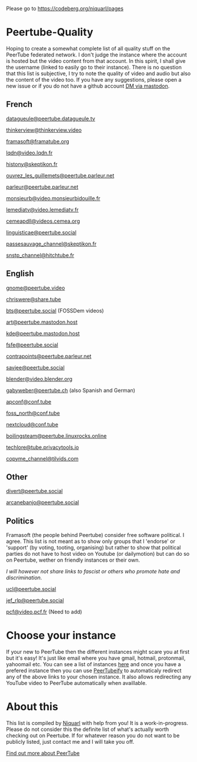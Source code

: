 Please go to  https://codeberg.org/niquarl/pages
# Peertube-Quality

Hoping to create a somewhat complete list of all quality stuff on the PeerTube federated network. I don't judge the instance where the account is hosted but the video content from that account. In this spirit, I shall give the username (linked to easily go to their instance). There is no question that this list is subjective, I try to note the quality of video and audio but also the content of the video too. If you have any suggestions, please open a new issue or if you do not have a github account [DM via mastodon](https://mastodon.social/@niquarl).

## French
[datagueule@peertube.datagueule.tv](https://peertube.datagueule.tv/accounts/datagueule/)

[thinkerview@thinkerview.video](https://thinkerview.video/accounts/thinkerview)

[framasoft@framatube.org](https://framatube.org/accounts/framasoft)

[lqdn@video.lqdn.fr](https://video.lqdn.fr/accounts/ldqn)

[histony@skeptikon.fr](https://skeptikon.fr/accounts/histony)

[ouvrez_les_guillemets@peertube.parleur.net](https://peertube.parleur.net/accounts/ouvrez_les_guillemets)

[parleur@peertube.parleur.net](https://peertube.parleur.net/accounts/parleur)

[monsieurb@video.monsieurbidouille.fr](https://video.monsieurbidouille.fr/accounts/monsieur)

[lemediatv@video.lemediatv.fr](https://video.lemediatv.fr/accounts/lemediatv)

[cemeapdll@videos.cemea.org](https://videos.cemea.org/accounts/cemeapd11)

[linguisticae@peertube.social](https://peertube.social/video-channels/linguisticae/)

[passesauvage_channel@skeptikon.fr](https://skeptikon.fr/video-channels/passesauvage_channel/)

[snstp_channel@hitchtube.fr](https://hitchtube.fr/video-channels/snstp_channel/)

## English

[gnome@peertube.video](https://peertube.video/accounts/gnome/video-channels)

[chriswere@share.tube](https://share.tube/accounts/chriswere/videos)

[bts@peertube.social](https://peertube.social/accounts/bts/video-channels) (FOSSDem videos)

[art@peertube.mastodon.host](https://peertube.mastodon.host/accounts/art/video-channels)

[kde@peertube.mastodon.host](https://peertube.mastodon.host/accounts/kde/video-channels)

[fsfe@peertube.social](https://peertube.social/accounts/fsfe/video-channels)

[contrapoints@peertube.parleur.net](https://peertube.parleur.net/video-channels/contrapoints)

[savjee@peertube.social](https://peertube.social/accounts/savjee/video-channels)

[blender@video.blender.org](https://video.blender.org)

[gabyweber@peertube.ch](https://peertube.ch/accounts/gabyweber/video-channels) (also Spanish and German)

[apconf@conf.tube](https://conf.tube/accounts/apconf)

[foss_north@conf.tube](https://conf.tube/accounts/foss_north/video-channels)

[nextcloud@conf.tube](https://conf.tube/accounts/nextcloud)

[boilingsteam@peertube.linuxrocks.online](https://peertube.linuxrocks.online/video-channels/boilingsteam/)

[techlore@tube.privacytools.io](https://tube.privacytools.io/accounts/techlore)

[copyme_channel@tilvids.com](https://tilvids.com/video-channels/copyme_channel/)

## Other

[divert@peertube.social](https://peertube.social/accounts/divert/video-channels)

[arcanebanjo@peertube.social](https://peertube.social/accounts/arcanebanjo/)

## Politics

Framasoft (the people behind Peertube) consider free software political. I agree. This list is not meant as to show only groups that I 'endorse' or 'support' (by voting, tooting, organising) but rather to show that political parties do not have to host video on Youtube (or dailymotion) but can do so on Peertube, wether on friendly instances or their own. 

*I will however not share links to fascist or others who promote hate and discrimination.*

[ucl@peertube.social](https://peertube.social/accounts/ucl)

[jef_rlp@peertube.social](https://peertube.social/accounts/jef_rlp/video-channels)

[pcf@video.pcf.fr](https://video.pcf.fr/accounts/pcf/video-channels) (Need to add)


# Choose your instance

If your new to PeerTube then the different instances might scare you at first but it's easy! It's just like email where you have gmail, hotmail, protonmail, yahoomail etc. You can see a list of instances [here](https://joinpeertube.org/instances#instances-list) and once you have a prefered instance then you can use [PeerTubeify](https://gitlab.com/Cha_deL/peertubeify) to automaticaly redirect any of the above links to your chosen instance. It also allows redirecting any YouTube video to PeerTube automatically when availlable.
# About this

This list is compiled by [Niquarl](https://wheretofind.me/@niquarl?tag=fediverse) with help from you! It is a work-in-progress. Please do not consider this the definite list of what's actually worth checking out on Peertube. If for whatever reason you do not want to be publicly listed, just contact me and I will take you off.

[Find out more about PeerTube](https://joinpeertube.org/)
